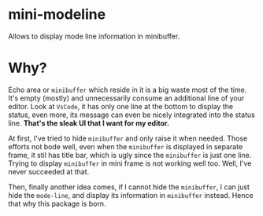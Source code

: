 mini-modeline
============

Allows to display mode line information in minibuffer.

# Why?

Echo area or `minibuffer` which reside in it is a big waste most of the time.
It's empty (mostly) and unnecessarily consume an additional line of your editor.
Look at `VsCode`, it has only one line at the bottom to display the status, even more, its message can even be nicely integrated into the status line.
**That's the sleak UI that I want for my editor.**

At first, I've tried to hide `minibuffer` and only raise it when needed.
Those efforts not bode well, even when the `minibuffer` is displayed in separate frame, it stil has title bar, which is ugly since the `minibuffer` is just one line.
Trying to display `minibuffer` in mini frame is not working well too. Well, I've never succeeded at that.

Then, finally another idea comes, if I cannot hide the `minibuffer`, I can just hide the `mode-line`, and display its information in `minibuffer` instead.
Hence that why this package is born.
